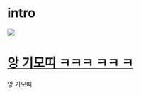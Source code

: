 # intro
![](https://search.pstatic.net/common?type=o&size=120x150&quality=95&direct=true&src=http%3A%2F%2Fsstatic.naver.net%2Fpeople%2F144%2F201705251450413071.png)

# [앙 기모띠 ㅋㅋㅋ ㅋㅋ ㅋ](https://www.youtube.com/watch?v=tnVJVwW86gY)
앙 기모띠
